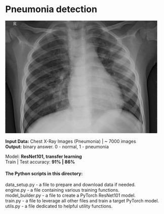 # Pneumonia detection
<img src="https://github.com/mikkiRT/Computer_Vision/blob/main/pneumonia_detection/sample_pneumonia.jpeg?raw=true" width="480">

**Input Data:** Chest X-Ray Images (Pneumonia) | ~ 7000 images
<br />**Output:** binary answer. 0 - normal, 1 - pneumonia

Model: **ResNet101, transfer learning**
<br />Train | Test accuracy: **91% | 86%**

#### The Python scripts in this directory:
data_setup.py - a file to prepare and download data if needed.
<br />engine.py - a file containing various training functions.
<br />model_builder.py - a file to create a PyTorch ResNet101 model.
<br />train.py - a file to leverage all other files and train a target PyTorch model.
<br />utils.py - a file dedicated to helpful utility functions.
